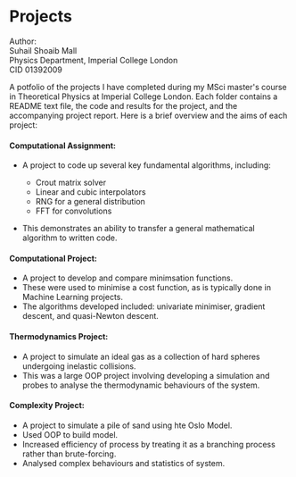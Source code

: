# Projects 

Author:  
Suhail Shoaib Mall  
Physics Department, Imperial College London  
CID 01392009  

A potfolio of the projects I have completed during my MSci master's course in Theoretical Physics at Imperial College London.
Each folder contains a README text file, the code and results for the project, and the accompanying project report. 
Here is a brief overview and the aims of each project: 

#### **Computational Assignment**: ####

* A project to code up several key fundamental algorithms, including:  
	* Crout matrix solver  
	* Linear and cubic interpolators  
	* RNG for a general distribution  
	* FFT for convolutions  
 
* This demonstrates an ability to transfer a general mathematical algorithm to written code. 

#### **Computational Project:** ####

* A project to develop and compare minimsation functions. 
* These were used to minimise a cost function, as is typically done in Machine Learning projects. 
* The algorithms developed included: univariate minimiser, gradient descent, and quasi-Newton descent.

#### **Thermodynamics Project:** ####

* A project to simulate an ideal gas as a collection of hard spheres undergoing inelastic collisions. 
* This was a large OOP project involving developing a simulation and probes to analyse the thermodynamic behaviours of the system. 

#### **Complexity Project:** ####
* A project to simulate a pile of sand using hte Oslo Model. 
* Used OOP to build model.
* Increased efficiency of process by treating it as a branching process rather than brute-forcing.
* Analysed complex behaviours and statistics of system.
